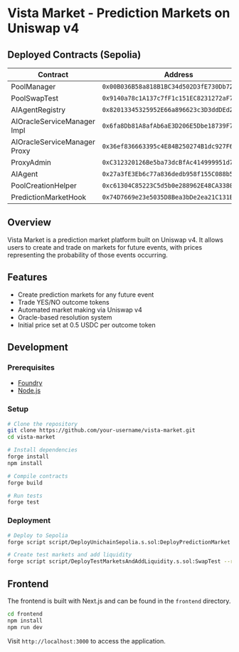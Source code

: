 # Vista Market - Prediction Markets on Uniswap v4

## Deployed Contracts (Sepolia)

| Contract                   | Address                                      |
|----------------------------|----------------------------------------------|
| PoolManager                | `0x00B036B58a818B1BC34d502D3fE730Db729e62AC` |
| PoolSwapTest               | `0x9140a78c1A137c7fF1c151EC8231272aF78a99A4` |
| AIAgentRegistry            | `0x82013345325952E66a896623c3D3ddDEd202977D` |
| AIOracleServiceManager Impl| `0x6fa8Db81A8afAb6aE3D206E5Dbe18739F72F69D6` |
| AIOracleServiceManager Proxy| `0x36ef836663395c4E84B250274B1dc927F6102962` |
| ProxyAdmin                 | `0xC312320126Be5ba73dcBfAc414999951d70E4729` |
| AIAgent                    | `0x27a3fE3Eb6c77a836dedb958f155C088b548adB4` |
| PoolCreationHelper         | `0xc61304C85223C5d5b0e288962E48CA3380144Da0` |
| PredictionMarketHook       | `0x74D7669e23e5035D8Bea3bDe2ea21C131E984880` |

## Overview

Vista Market is a prediction market platform built on Uniswap v4. It allows users to create and trade on markets for future events, with prices representing the probability of those events occurring.

## Features

- Create prediction markets for any future event
- Trade YES/NO outcome tokens
- Automated market making via Uniswap v4
- Oracle-based resolution system
- Initial price set at 0.5 USDC per outcome token

## Development

### Prerequisites

- [Foundry](https://book.getfoundry.sh/getting-started/installation)
- [Node.js](https://nodejs.org/en/download/)

### Setup

```bash
# Clone the repository
git clone https://github.com/your-username/vista-market.git
cd vista-market

# Install dependencies
forge install
npm install

# Compile contracts
forge build

# Run tests
forge test
```

### Deployment

```bash
# Deploy to Sepolia
forge script script/DeployUnichainSepolia.s.sol:DeployPredictionMarket --rpc-url sepolia --broadcast -vvvv

# Create test markets and add liquidity
forge script script/DeployTestMarketsAndAddLiquidity.s.sol:SwapTest --rpc-url sepolia --broadcast -vvvv
```

## Frontend

The frontend is built with Next.js and can be found in the `frontend` directory.

```bash
cd frontend
npm install
npm run dev
```

Visit `http://localhost:3000` to access the application.